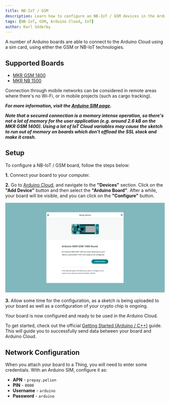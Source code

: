 ```yaml
---
title: NB-IoT / GSM
description: Learn how to configure an NB-IoT / GSM devices in the Arduino Cloud.
tags: [NB-IoT, GSM, Arduino Cloud, IoT]
author: Karl Söderby
---
```


A number of Arduino boards are able to connect to the Arduino Cloud using a sim card, using either the GSM or NB-IoT technologies.

## Supported Boards

- [MKR GSM 1400](https://store.arduino.cc/arduino-mkr-gsm-1400)
- [MKR NB 1500](https://store.arduino.cc/arduino-mkr-nb-1500-1413)

Connection through mobile networks can be considered in remote areas where there's no Wi-Fi, or in mobile projects (such as cargo tracking).  

***For more information, visit the [Arduino SIM page](https://store.arduino.cc/digital/sim).***

***Note that a secured connection is a memory intense operation, so there's not a lot of memory for the user application (e.g. around 2.6 kB on the MKR GSM 1400). Using a lot of IoT Cloud variables may cause the sketch to run out of memory on boards which don't offload the SSL stack and make it crash.***

## Setup

To configure a NB-IoT / GSM board, follow the steps below:

**1.** Connect your board to your computer.

**2.** Go to [Arduino Cloud](app.arduino.cc), and navigate to the **"Devices"** section. Click on the **"Add Device"** button and then select the **"Arduino Board"**. After a while, your board will be visible, and you can click on the **"Configure"** button.

![Board show up.](assets/cellular.png)

**3.** Allow some time for the configuration, as a sketch is being uploaded to your board as well as a configuration of your crypto chip is ongoing. 

Your board is now configured and ready to be used in the Arduino Cloud. 

To get started, check out the official [Getting Started (Arduino / C++)](/arduino-cloud/guides/arduino-c) guide. This will guide you to successfully send data between your board and Arduino Cloud.

## Network Configuration

When you attach your board to a Thing, you will need to enter some credentials. With an Arduino SIM, configure it as:

- **APN** - `prepay.pelion`
- **PIN** - `0000`
- **Username** - `arduino`
- **Password** - `arduino`